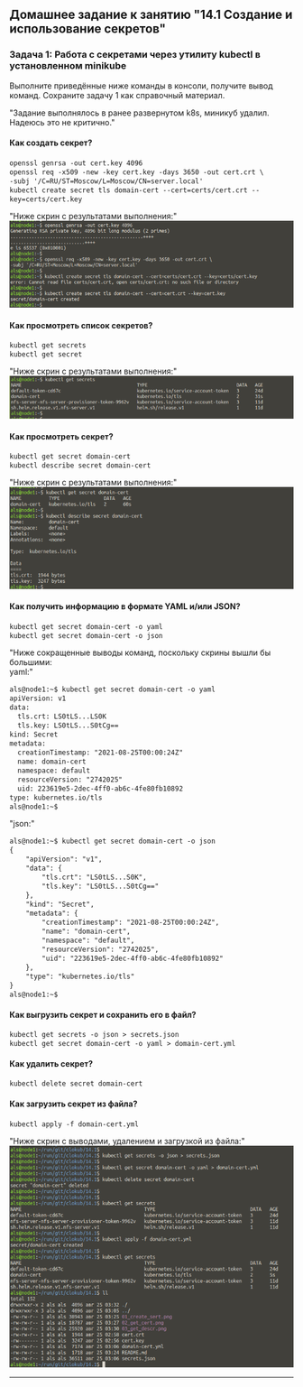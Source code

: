 ## Домашнее задание к занятию "14.1 Создание и использование секретов"

### Задача 1: Работа с секретами через утилиту kubectl в установленном minikube

Выполните приведённые ниже команды в консоли, получите вывод команд. Сохраните
задачу 1 как справочный материал.


"Задание выполнялось в ранее развернутом k8s, миникуб удалил. Надеюсь это не критично."  
  
#### Как создать секрет?

```
openssl genrsa -out cert.key 4096
openssl req -x509 -new -key cert.key -days 3650 -out cert.crt \
-subj '/C=RU/ST=Moscow/L=Moscow/CN=server.local'
kubectl create secret tls domain-cert --cert=certs/cert.crt --key=certs/cert.key
```
  

"Ниже скрин с результатами выполнения:"  
![01_create_cert.png](https://github.com/alsxs/devops_dz/blob/main/clokub/14.1/01_create_cert.png)  
  
  
#### Как просмотреть список секретов?

```
kubectl get secrets
kubectl get secret
```
  
"Ниже скрин с результатами выполнения:"  
![02_list_cert.png](https://github.com/alsxs/devops_dz/blob/main/clokub/14.1/02_list_cert.png)  
  

#### Как просмотреть секрет?

```
kubectl get secret domain-cert
kubectl describe secret domain-cert
```
  

"Ниже скрин с результатами выполнения:"  
![03_get_descr.png](https://github.com/alsxs/devops_dz/blob/main/clokub/14.1/03_get_descr.png)  
  
  
#### Как получить информацию в формате YAML и/или JSON?

```
kubectl get secret domain-cert -o yaml
kubectl get secret domain-cert -o json
```
  

"Ниже сокращенные выводы команд, поскольку скрины вышли бы большими:    
yaml:"  
```shell
als@node1:~$ kubectl get secret domain-cert -o yaml
apiVersion: v1
data:
  tls.crt: LS0tLS...LS0K
  tls.key: LS0tLS...S0tCg==
kind: Secret
metadata:
  creationTimestamp: "2021-08-25T00:00:24Z"
  name: domain-cert
  namespace: default
  resourceVersion: "2742025"
  uid: 223619e5-2dec-4ff0-ab6c-4fe80fb10892
type: kubernetes.io/tls
als@node1:~$ 
```
  
"json:"  
```shell
als@node1:~$ kubectl get secret domain-cert -o json
{
    "apiVersion": "v1",
    "data": {
        "tls.crt": "LS0tLS...S0K",
        "tls.key": "LS0tLS...S0tCg=="
    },
    "kind": "Secret",
    "metadata": {
        "creationTimestamp": "2021-08-25T00:00:24Z",
        "name": "domain-cert",
        "namespace": "default",
        "resourceVersion": "2742025",
        "uid": "223619e5-2dec-4ff0-ab6c-4fe80fb10892"
    },
    "type": "kubernetes.io/tls"
}  
als@node1:~$
```
#### Как выгрузить секрет и сохранить его в файл?

```
kubectl get secrets -o json > secrets.json
kubectl get secret domain-cert -o yaml > domain-cert.yml
```

#### Как удалить секрет?

```
kubectl delete secret domain-cert
```

#### Как загрузить секрет из файла?

```
kubectl apply -f domain-cert.yml
```
  
"Ниже скрин с выводами, удалением и загрузкой из файла:"  
![04_export_del_restore.png](https://github.com/alsxs/devops_dz/blob/main/clokub/14.1/04_export_del_restore.png)  
  
   
---

